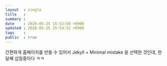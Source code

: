 ```yaml
---
layout  : single
title   :
summary :
date    : 2020-05-25 15:53:59 +0900
updated : 2020-05-25 15:54:32 +0900
tags    :
public  : true
---
```


간편하게 홈페이지를 만들 수 있어서 Jekyll + Minimal mistake 을 선택한 것인데, 한달째 삽질중이다 ㅋㅋ
